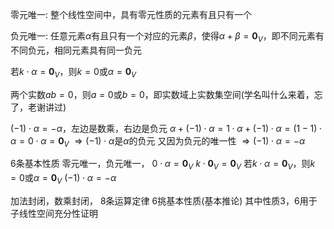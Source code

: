 零元唯一: 整个线性空间中，具有零元性质的元素有且只有一个

负元唯一: 任意元素$\alpha$有且只有一个对应的元素$\beta$，使得$\alpha+\beta=\mathbf0_V$，即不同元素有不同负元，相同元素具有同一负元

若$k\cdot\alpha=\mathbf0_V$，则$k=0$或$\alpha=\mathbf0_V$

两个实数$ab=0$，则$a=0$或$b=0$，即实数域上实数集空间(学名叫什么来着，忘了，老谢讲过)

$(-1)\cdot\alpha=-\alpha$，左边是数乘，右边是负元
$\alpha+(-1)\cdot\alpha=1\cdot\alpha+(-1)\cdot\alpha=(1-1)\cdot\alpha=0\cdot\alpha=\mathbf0_V$
$\Rightarrow(-1)\cdot\alpha$是$\alpha$的负元
又因为负元的唯一性
$\Rightarrow(-1)\cdot\alpha=-\alpha$

6条基本性质
零元唯一，负元唯一，
$0\cdot\alpha=\mathbf0_V$
$k\cdot\mathbf0_V=\mathbf0_V$
若$k\cdot\alpha=\mathbf0_V$，则$k=0$或$\alpha=\mathbf0_V$
$(-1)\cdot\alpha=-\alpha$

加法封闭，数乘封闭，
8条运算定律
6挑基本性质(基本推论)
其中性质3，6用于子线性空间充分性证明
